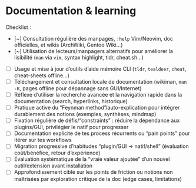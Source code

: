 # **Documentation & learning**

Checklist :

* [~] Consultation régulière des manpages, `:help` Vim/Neovim, doc officielles, et wikis (ArchWiki, Gentoo Wiki…)
* [~] Utilisation de lecteurs/manpagers alternatifs pour améliorer la lisibilité (`man` via `vim`, syntax highlight, tldr, cheat.sh…)
* [ ] Usage et mise à jour d’outils d’aide mémoire CLI (`tldr`, `tealdeer`, `cheat`, cheat-sheets offline…)
* [ ] Téléchargement et consultation locale de documentation (wikiman, `man -K`, pages offline pour dépannage sans GUI/Internet)
* [ ] Réflexe d’utiliser la recherche avancée et la navigation rapide dans la documentation (search, hyperlinks, historique)
* [ ] Pratique active du “Feynman method”/auto-explication pour intégrer durablement des notions (exemples, synthèses, mindmap)
* [ ] Fixation régulière de défis/“constraints” : réduire la dépendance aux plugins/GUI, privilégier le natif pour progresser
* [ ] Documentation explicite de tes process récurrents ou “pain points” pour itérer sur tes workflows
* [ ] Migration progressive d’habitudes “plugin/GUI → natif/shell” (évaluation coût/bénéfice, retour d’expérience)
* [ ] Évaluation systématique de la “vraie valeur ajoutée” d’un nouvel outil/extension avant installation
* [ ] Approfondissement ciblé sur les points de friction ou notions non maîtrisées par exploration critique de la doc (edge cases, limitations)
